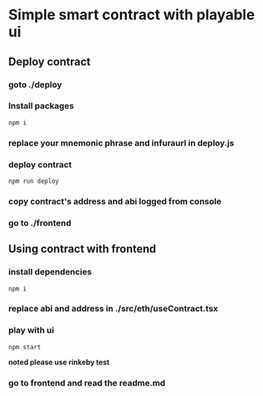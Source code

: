 # Simple smart contract with playable ui

## Deploy contract

### goto **./deploy**

### Install packages
```
npm i
```
### replace your **mnemonic phrase** and **infuraurl** in deploy.js

### deploy contract
```
npm run deploy
```

### copy contract's address and abi logged from console 

### go to **./frontend**

## Using contract with frontend

### install dependencies
```
npm i
```

### replace abi and address in **./src/eth/useContract.tsx**

### play with ui
```
npm start
```

**noted please use rinkeby test**

### go to **frontend** and read the readme.md

